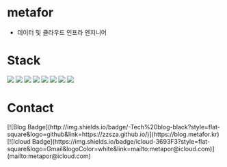 # metafor
- 데이터 및 클라우드 인프라 엔지니어

# Stack
<p>
<img src="https://img.shields.io/badge/Python-3766AB?style=for-the-badge&logo=Python&logoColor=white"/>
<img src="https://img.shields.io/badge/javascript-F7DF1E?style=for-the-badge&logo=javascript&logoColor=black"/>
<img src="https://img.shields.io/badge/MongoDB-47A248?style=for-the-badge&logo=MongoDB&logoColor=white"/>
<img src="https://img.shields.io/badge/Node.js-339933?style=for-the-badge&logo=Node.js&logoColor=white"/>
<img src="https://img.shields.io/badge/Django-092E20?style=for-the-badge&logo=Django&logoColor=white"/>
<img src="https://img.shields.io/badge/linux-FCC624?style=for-the-badge&logo=linux&logoColor=black"/>
<img src="https://img.shields.io/badge/react-61DAFB?style=for-the-badge&logo=react&logoColor=black"/>
<img src="https://img.shields.io/badge/aws-333664?style=for-the-badge&logo=amazon-aws&logoColor=white"/>
</p>

# Contact
<div>
[![Blog Badge](http://img.shields.io/badge/-Tech%20blog-black?style=flat-square&logo=github&link=https://zzsza.github.io/)](https://blog.metafor.kr)
[![Icloud Badge](https://img.shields.io/badge/icloud-3693F3?style=flat-square&logo=Gmail&logoColor=white&link=mailto:metapor@icloud.com)](mailto:metapor@icloud.com)
</div>
